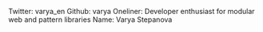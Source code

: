 Twitter: varya_en
Github: varya
Oneliner: Developer enthusiast for modular web and pattern libraries
Name: Varya Stepanova